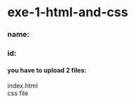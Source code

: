 # exe-1-html-and-css

### name:
### id:  

#### you have to upload 2 files:  
index.html  
css file  

